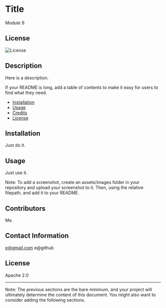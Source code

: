 
  # Title
  
  Module 9

  ## License

  ![License](https://img.shields.io/badge/License-Apache_2.0-blue.svg)
  
  ## Description
  
  Here is a description.
  
  If your README is long, add a table of contents to make it easy for users to find what they need.
  
  - [Installation](#installation)
  - [Usage](#usage)
  - [Credits](#credits)
  - [License](#license)
  
  ## Installation
  
  Just do it.
  
  ## Usage
  
  Just use it.
  
  Note: To add a screenshot, create an assets/images folder in your repository and upload your screenshot to it. Then, using the relative filepath, and add it to your README.
  
  ## Contributors
  
  Me.

  ## Contact Information

  e@gmail.com
  e@github
  
  ## License
  
  Apache 2.0

  ---
  
  Note: The previous sections are the bare minimum, and your project will ultimately determine the content of this document. You might also want to consider adding the following sections.
